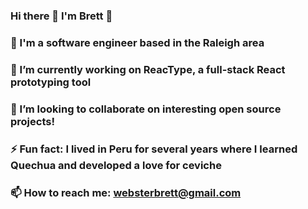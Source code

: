 ### Hi there 👋  I'm Brett  👋

### 🔺 I'm a software engineer based in the Raleigh area
### 🔭 I’m currently working on ReacType, a full-stack React prototyping tool
### 🌱 I’m looking to collaborate on interesting open source projects!
### ⚡ Fun fact:  I lived in Peru for several years where I learned Quechua and developed a love for ceviche
### 📫 How to reach me:  websterbrett@gmail.com

<!--
**brett-webster/brett-webster** is a ✨ _special_ ✨ repository because its `README.md` (this file) appears on your GitHub profile.

Here are some ideas to get you started:

I'm a full-stack software engineer based in the Raleigh area
- 🔭 I’m currently working on ...
- 🌱 I’m currently learning ...
- 👯 I’m looking to collaborate on ...
- 🤔 I’m looking for help with ...
- 💬 Ask me about ...
- 📫 How to reach me: ...
- 😄 Pronouns: ...
- ⚡ Fun fact: ...
-->
